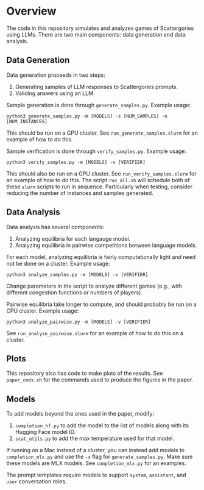 # Overview
The code in this repository simulates and analyzes games of Scattergories using LLMs. There are two main components: data generation and data analysis.

## Data Generation
Data generation proceeds in two steps:
1. Generating samples of LLM responses to Scattergories prompts.
2. Validing answers using an LLM.

Sample generation is done through `generate_samples.py`. Example usage:
```
python3 generate_samples.py -m [MODELS] -s [NUM_SAMPLES] -n [NUM_INSTANCES]
```
This should be run on a GPU cluster. See ```run_generate_samples.slurm``` for an example of how to do this.

Sample verification is done through ```verify_samples.py```. Example usage:
```
python3 verify_samples.py -m [MODELS] -v [VERIFIER]
```
This should also be run on a GPU cluster.
See ```run_verify_samples.slurm``` for an example of how to do this. The script `run_all.sh` will schedule both of these `slurm` scripts to run in sequence.
Particularly when testing, consider reducing the number of instances and samples generated.

## Data Analysis
Data analysis has several components:
1. Analyzing equilibria for each langauge model.
2. Analyzing equilibria in pairwise competitions between language models.

For each model, analyzing equilibria is fairly computationally light and need not be done on a cluster. Example usage:
```
python3 analyze_samples.py -m [MODELS] -v [VERIFIER]
```
Change parameters in the script to analyze different games (e.g., with different congestion functions or numbers of players).

Pairwise equilibria take longer to compute, and should probably be run on a CPU cluster. Example usage:
```
python3 analyze_pairwise.py -m [MODELS] -v [VERIFIER]
```
See ```run_analyze_pairwise.slurm``` for an example of how to do this on a cluster.

## Plots
This repository also has code to make plots of the results. See `paper_cmds.sh` for the commands used to produce the figures in the paper.

## Models
To add models beyond the ones used in the paper, modify:
1. ```completion_hf.py``` to add the model to the list of models along with its Hugging Face model ID.
2. ```scat_utils.py``` to add the max temperature used for that model.

If running on a Mac instead of a cluster, you can instead add models to ```completion_mlx.py``` and use the ```-x``` flag for ```generate_samples.py```. Make sure these models are MLX models. See ```completion_mlx.py``` for an examples.

The prompt templates require models to support ```system```, ```assistant```, and ```user``` conversation roles.
